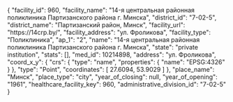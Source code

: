 {
    "facility_id": 960,
    "facility_name": "14-я центральная районная поликлиника Партизанского района г. Минска",
    "district_id": "7-02-5",
    "district_name": "Партизанский район, Минск",
    "facility_url": "https:\/\/14crp.by\/",
    "facility_address": "ул. Фроликова",
    "facility_type": "Поликлиника",
    "ap_1": "2",
    "name": "14-я центральная районная поликлиника Партизанского района г. Минска",
    "state": "private institution",
    "stats": [],
    "med_id": 10214898,
    "address": "ул. Фроликова",
    "coord_x_y": {
        "crs": {
            "type": "name",
            "properties": {
                "name": "EPSG:4326"
            }
        },
        "type": "Point",
        "coordinates": [
            27.6094,
            53.9029
        ]
    },
    "place_name": "Минск",
    "place_type": "city",
    "year_of_closing": null,
    "year_of_opening": "1961",
    "healthcare_facility_key": 960,
    "administrative_division_id": "7-02-5"
}